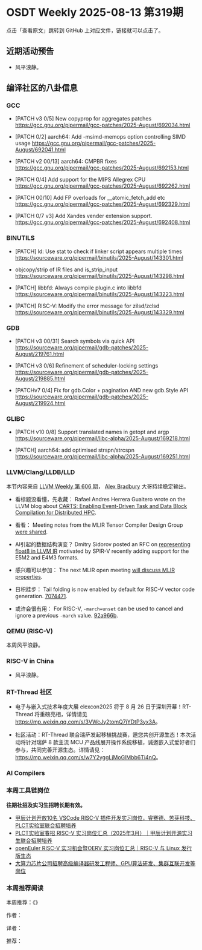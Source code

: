 # OSDT Weekly 2025-08-13 第319期

点击「查看原文」跳转到 GitHub 上对应文件，链接就可以点击了。

## 近期活动预告

- 风平浪静。

## 编译社区的八卦信息

### GCC

- [PATCH v3 0/5] New copyprop for aggregates patches
  https://gcc.gnu.org/pipermail/gcc-patches/2025-August/692034.html

- [PATCH 0/2] aarch64: Add -msimd-memops option controlling SIMD usage
  https://gcc.gnu.org/pipermail/gcc-patches/2025-August/692041.html

- [PATCH v2 00/13] aarch64: CMPBR fixes
  https://gcc.gnu.org/pipermail/gcc-patches/2025-August/692153.html

- [PATCH 0/4] Add support for the MIPS Allegrex CPU
  https://gcc.gnu.org/pipermail/gcc-patches/2025-August/692262.html

- [PATCH 00/10] Add FP overloads for __atomic_fetch_add etc
  https://gcc.gnu.org/pipermail/gcc-patches/2025-August/692329.html

- [PATCH 0/7 v3] Add Xandes vender extension support.
  https://gcc.gnu.org/pipermail/gcc-patches/2025-August/692408.html

### BINUTILS

- [PATCH] ld: Use stat to check if linker script appears multiple times
  https://sourceware.org/pipermail/binutils/2025-August/143301.html

- objcopy/strip of IR files and is_strip_input
  https://sourceware.org/pipermail/binutils/2025-August/143298.html

- [PATCH] libbfd: Always compile plugin.c into libbfd
  https://sourceware.org/pipermail/binutils/2025-August/143223.html

- [PATCH] RISC-V: Modify the error message for zilsd/zclsd
  https://sourceware.org/pipermail/binutils/2025-August/143329.html

### GDB

- [PATCH v3 00/31] Search symbols via quick API
  https://sourceware.org/pipermail/gdb-patches/2025-August/219761.html

- [PATCH v3 0/6] Refinement of scheduler-locking settings
  https://sourceware.org/pipermail/gdb-patches/2025-August/219885.html

- [PATCHv7 0/4] Fix for gdb.Color + pagination AND new gdb.Style API
  https://sourceware.org/pipermail/gdb-patches/2025-August/219924.html

### GLIBC

- [PATCH v10 0/8] Support translated names in getopt and argp
  https://sourceware.org/pipermail/libc-alpha/2025-August/169218.html

- [PATCH] aarch64: add optimised strspn/strcspn
  https://sourceware.org/pipermail/libc-alpha/2025-August/169251.html

### LLVM/Clang/LLDB/LLD

本节内容来自 [LLVM Weekly 第 606 期](http://llvmweekly.org/issue/606)，
[Alex Bradbury](https://www.linkedin.com/in/alex-bradbury/) 大哥持续稳定输出。

* 看标题没看懂，先收藏： Rafael Andres Herrera Guaitero wrote on the LLVM blog about [CARTS: Enabling Event-Driven Task and Data Block Compilation for Distributed HPC](https://blog.llvm.org/posts/2025-03-26-llvmcgo-carts/).

* 看看： Meeting notes from the MLIR Tensor Compiler Design Group [were shared](https://discourse.llvm.org/t/tcdg-tensor-compiler-design-group-meeting-notes-2025-08-06/87745).

* AI引起的数据结构演变？ Dmitry Sidorov posted an RFC on [representing float8 in LLVM IR](https://discourse.llvm.org/t/rfc-spir-v-way-to-represent-float8-in-llvm-ir/87758) motivated by SPIR-V recently adding support for the E5M2 and E4M3 formats.

* 感兴趣可以参加： The next MLIR open meeting [will discuss MLIR properties](https://discourse.llvm.org/t/mlir-open-meeting-properties-design-discussion-and-next-steps/87774).

* 日积跬步： Tail folding is now enabled by default for RISC-V vector code generation.
  [7074471](https://github.com/llvm/llvm-project/commit/707447159341).

* 或许会很有用： For RISC-V, `-march=unset` can be used to cancel and ignore a previous `-march` value.
  [92a966b](https://github.com/llvm/llvm-project/commit/92a966bd8f9f).

### QEMU (RISC-V)

本周风平浪静。

### RISC-V in China

- 风平浪静。

### RT-Thread 社区

- 电子与嵌入式技术年度大展 elexcon2025 将于 8 月 26 日于深圳开幕！RT-Thread 将重磅亮相，详情请见 <https://mp.weixin.qq.com/s/3VWcJy2tomQ7jYDtP3yx3A>。

- 社区活动：RT-Thread 联合瑞萨发起移植挑战赛，邀您共创开源生态！本次活动将针对瑞萨 8 款主流 MCU 产品线展开操作系统移植，诚邀嵌入式爱好者们参与，共同完善开源生态。详情请见：<https://mp.weixin.qq.com/s/w7Y2yggLjMoGlMbb6Ti4nQ>。

### AI Compilers

### 本周工具链岗位

**往期社招及实习生招聘长期有效。**

- [甲辰计划开放10名 VSCode RISC-V 插件开发实习岗位，睿赛德、苦芽科技、PLCT实验室联合招聘培养](https://mp.weixin.qq.com/s/zbMmsuAb3_XwBByTdKYM-Q)
- [PLCT实验室春招 RISC-V 实习岗位汇总（2025年3月）｜甲辰计划开源实习生联合招聘培养](https://mp.weixin.qq.com/s/no5v_YeGI3LUE7mYv5wUpQ)
- [openEuler RISC-V 实习机会暨OERV 实习岗位汇总｜RISC-V 与 Linux 发行版生态](https://mp.weixin.qq.com/s/87XEhORtte_iTTZqjinX2g)
- [大算力芯片公司招聘高级编译器研发工程师、GPU算法研发、集群互联开发等岗位](https://mp.weixin.qq.com/s/ONoNJ5jZmL794AdtlHrDuQ)

### 本周推荐阅读

本周推荐：《》

作者：

译者：

推荐：

